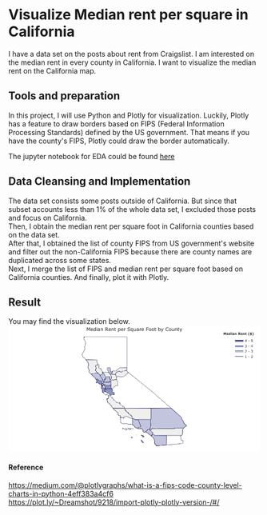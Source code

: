 # Visualize Median rent per square in California

I have a data set on the posts about rent from Craigslist. I am interested on the median rent in every county in California. I want to visualize the median rent on the California map.
<br>

## Tools and preparation
In this project, I will use Python and Plotly for visualization. Luckily, Plotly has a feature to draw borders based on FIPS (Federal Information Processing Standards) defined by the US government. That means if you have the county's FIPS, Plotly could draw the border automatically. <br>

The jupyter notebook for EDA could be found [here](EDA.ipynb) 

## Data Cleansing and Implementation
The data set consists some posts outside of California. But since that subset accounts less than 1% of the whole data set, I excluded those posts and focus on California. <br>
Then, I obtain the median rent per square foot in California counties based on the data set.
<br>
After that, I obtained the list of county FIPS from US government's website and filter out the non-California FIPS because there are county names are duplicated across some states.
<br>
Next, I merge the list of FIPS and median rent per square foot based on California counties. And finally, plot it with Plotly.

## Result
You may find the visualization below.
![Screenshot](MedianRentByCounty.png)

#### Reference
<a href="https://medium.com/@plotlygraphs/what-is-a-fips-code-county-level-charts-in-python-4eff383a4cf6">https://medium.com/@plotlygraphs/what-is-a-fips-code-county-level-charts-in-python-4eff383a4cf6</a><br>
<a href="https://plot.ly/~Dreamshot/9218/import-plotly-plotly-version-/#/">https://plot.ly/~Dreamshot/9218/import-plotly-plotly-version-/#/</a>